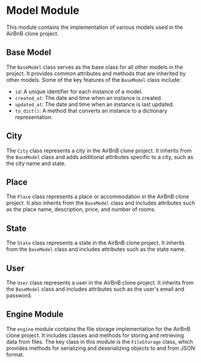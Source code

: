 # Model Module

This module contains the implementation of various models used in the AirBnB clone project.

## Base Model

The `BaseModel` class serves as the base class for all other models in the project.
 It provides common attributes and methods that are inherited by other models.
  Some of the key features of the `BaseModel` class include:

- `id`: A unique identifier for each instance of a model.
- `created_at`: The date and time when an instance is created.
- `updated_at`: The date and time when an instance is last updated.
- `to_dict()`: A method that converts an instance to a dictionary representation.

## City

The `City` class represents a city in the AirBnB clone project. It inherits from
 the `BaseModel` class and adds additional attributes specific to a city,
  such as the city name and state.

## Place

The `Place` class represents a place or accommodation in the AirBnB clone project.
 It also inherits from the `BaseModel` class and includes attributes such as the
  place name, description, price, and number of rooms.

## State

The `State` class represents a state in the AirBnB clone project.
 It inherits from the `BaseModel` class and includes attributes such as the state name.

## User

The `User` class represents a user in the AirBnB clone project.
 It inherits from the `BaseModel` class and includes attributes such as the user's email and password.

## Engine Module

The `engine` module contains the file storage implementation for the AirBnB clone project.
 It includes classes and methods for storing and retrieving data from files.
 The key class in this module is the `FileStorage` class, which provides methods
 for serializing and deserializing objects to and from JSON format.
